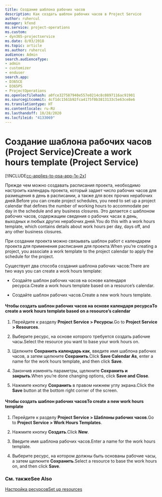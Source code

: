 ```yaml
---
title: Создание шаблона рабочих часов
description: Как создать шаблон рабочих часов в Project Service
author: ruhercul
manager: kfend
ms.service: project-operations
ms.custom:
- dyn365-projectservice
ms.date: 8/03/2018
ms.topic: article
ms.author: ruhercul
audience: Admin
search.audienceType:
- admin
- customizer
- enduser
search.app:
- D365CE
- D365PS
- ProjectOperations
ms.openlocfilehash: a0fce327587940e557e0214c8c0897116ac91901
ms.sourcegitcommit: 4cf1dc1561b92fca4175f0b3813133c5e63ce8e6
ms.translationtype: HT
ms.contentlocale: ru-RU
ms.lasthandoff: 10/28/2020
ms.locfileid: "4133069"
---
```

# <a name="create-a-work-hours-template-project-service"></a><span data-ttu-id="a6a82-103">Создание шаблона рабочих часов (Project Service)</span><span class="sxs-lookup"><span data-stu-id="a6a82-103">Create a work hours template (Project Service)</span></span>

[!INCLUDE[cc-applies-to-psa-app-1x-2x](../includes/cc-applies-to-psa-app-1x-2x.md)]

<span data-ttu-id="a6a82-104">Прежде чем можно создавать расписания проекта, необходимо настроить календарь проекта, который задает число рабочих часов для размещения в день в расписании, а также для всех прочих нерабочих дней.</span><span class="sxs-lookup"><span data-stu-id="a6a82-104">Before you can create project schedules, you need to set up a project calendar that defines the number of working hours to accommodate per day in the schedule and any business closures.</span></span> <span data-ttu-id="a6a82-105">Это делается с шаблоном рабочих часов, содержащим сведения о рабочих часах в день, выходных и любых других нерабочих дней.</span><span class="sxs-lookup"><span data-stu-id="a6a82-105">You do this with a work hours template, which contains details about work hours per day, days off, and any other business closures.</span></span>  
  
 <span data-ttu-id="a6a82-106">При создании проекта можно связывать шаблон работ с календарем проекта для применения расписания для проекта.</span><span class="sxs-lookup"><span data-stu-id="a6a82-106">When you’re creating a project, you associate a work template to the project calendar to apply the schedule for the project.</span></span>  
  
 <span data-ttu-id="a6a82-107">Существует два способа создания шаблона рабочих часов:</span><span class="sxs-lookup"><span data-stu-id="a6a82-107">There are two ways you can create a work hours template:</span></span>  
  
-   <span data-ttu-id="a6a82-108">Создайте шаблон рабочих часов на основе календаря ресурса.</span><span class="sxs-lookup"><span data-stu-id="a6a82-108">Create a work hours template based on a resource’s calendar.</span></span>  
  
-   <span data-ttu-id="a6a82-109">Создайте шаблон рабочих часов.</span><span class="sxs-lookup"><span data-stu-id="a6a82-109">Create a new work hours template.</span></span>  
  
#### <a name="to-create-a-work-hours-template-based-on-a-resources-calendar"></a><span data-ttu-id="a6a82-110">Чтобы создать шаблон рабочих часов на основе календаря ресурса</span><span class="sxs-lookup"><span data-stu-id="a6a82-110">To create a work hours template based on a resource’s calendar</span></span>  
  
1.  <span data-ttu-id="a6a82-111">Перейдите к разделу **Project Service > Ресурсы**.</span><span class="sxs-lookup"><span data-stu-id="a6a82-111">Go to **Project Service > Resources**.</span></span>  
  
2.  <span data-ttu-id="a6a82-112">Выберите ресурс, на основе которого требуется создать рабочие часы.</span><span class="sxs-lookup"><span data-stu-id="a6a82-112">Select the resource you want to base your work hours on.</span></span>  
  
3.  <span data-ttu-id="a6a82-113">Щелкните **Сохранить календарь как**, введите имя шаблона рабочих часов, а затем щелкните **Сохранить**.</span><span class="sxs-lookup"><span data-stu-id="a6a82-113">Click **Save Calendar As**, enter a name for the work hours template, and then click **Save**.</span></span>  
  
4.  <span data-ttu-id="a6a82-114">Закончив изменять параметры, щелкните **Сохранить и закрыть**.</span><span class="sxs-lookup"><span data-stu-id="a6a82-114">When you’re done changing options, click **Save and Close**.</span></span>  
  
5.  <span data-ttu-id="a6a82-115">Нажмите кнопку **Сохранить** в правом нижнем углу экрана.</span><span class="sxs-lookup"><span data-stu-id="a6a82-115">Click the **Save** button at the bottom right corner of the screen.</span></span>  
  
#### <a name="to-create-a-new-work-hours-template"></a><span data-ttu-id="a6a82-116">Чтобы создать шаблон рабочих часов</span><span class="sxs-lookup"><span data-stu-id="a6a82-116">To create a new work hours template</span></span>  
  
1.  <span data-ttu-id="a6a82-117">Перейдите к разделу **Project Service > Шаблоны рабочих часов**.</span><span class="sxs-lookup"><span data-stu-id="a6a82-117">Go to **Project Service > Work Hours Templates**.</span></span>  
  
2.  <span data-ttu-id="a6a82-118">Нажмите кнопку **Создать**.</span><span class="sxs-lookup"><span data-stu-id="a6a82-118">Click **New**.</span></span>  
  
3.  <span data-ttu-id="a6a82-119">Введите имя шаблона рабочих часов.</span><span class="sxs-lookup"><span data-stu-id="a6a82-119">Enter a name for the work hours template.</span></span>  
  
4.  <span data-ttu-id="a6a82-120">Выберите ресурс, на котором должны быть основаны рабочие часы, а затем щелкните **Сохранить**.</span><span class="sxs-lookup"><span data-stu-id="a6a82-120">Select a resource to base the work hours on, and then click **Save**.</span></span>  
  
### <a name="see-also"></a><span data-ttu-id="a6a82-121">См. также</span><span class="sxs-lookup"><span data-stu-id="a6a82-121">See Also</span></span>  
 [<span data-ttu-id="a6a82-122">Настройка ресурсов</span><span class="sxs-lookup"><span data-stu-id="a6a82-122">Set up resources</span></span>](../psa/set-up-resources.md)
